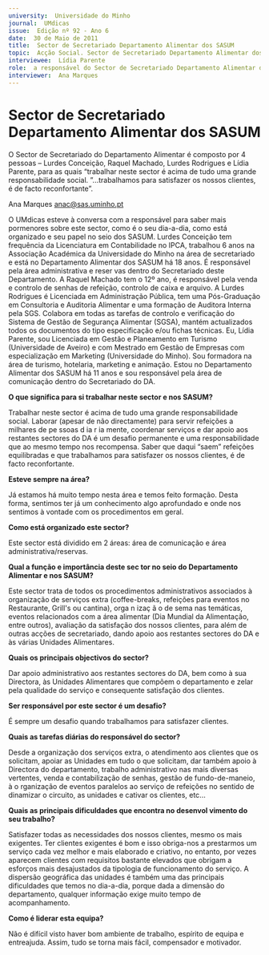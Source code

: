 ```yaml
---
university:  Universidade do Minho
journal:  UMdicas
issue:  Edição nº 92 - Ano 6
date:  30 de Maio de 2011
title:  Sector de Secretariado Departamento Alimentar dos SASUM
topic:  Acção Social. Sector de Secretariado Departamento Alimentar dos SASUM
interviewee:  Lídia Parente
role:  a responsável do Sector de Secretariado Departamento Alimentar dos SASUM
interviewer:  Ana Marques
--- 
```


# Sector de Secretariado Departamento Alimentar dos SASUM 

O Sector de Secretariado do Departamento Alimentar é composto por 4 pessoas – Lurdes Conceição, Raquel Machado, Lurdes Rodrigues e Lídia Parente, para as quais “trabalhar neste sector é acima de tudo uma grande responsabilidade social. ”...trabalhamos para satisfazer os nossos clientes, é de facto reconfortante”.
 
Ana Marques anac@sas.uminho.pt


O UMdicas esteve à conversa com a responsável para saber mais pormenores sobre este sector, como é o seu dia-a-dia, como está organizado e seu papel no seio dos SASUM.
Lurdes Conceição tem frequência da Licenciatura em Contabilidade no IPCA, trabalhou 6 anos na Associação Académica da Universidade do Minho na área de secretariado e está no Departamento Alimentar dos SASUM há 18 anos. É responsável pela área administrativa e reser vas dentro do Secretariado deste Departamento.
A Raquel Machado tem o 12º ano, é responsável pela venda e controlo de senhas de refeição, controlo de caixa e arquivo.
A Lurdes Rodrigues é Licenciada em Administração Pública, tem uma Pós-Graduação em Consultoria e Auditoria Alimentar e uma formação de Auditora Interna pela SGS. Colabora em todas as tarefas de controlo e verificação do Sistema de Gestão de Segurança Alimentar (SGSA), mantém actualizados todos os documentos do tipo especificação e/ou fichas técnicas.
Eu, Lídia Parente, sou Licenciada em Gestão e Planeamento em Turismo (Universidade de Aveiro) e com Mestrado em Gestão de Empresas com especialização em Marketing (Universidade do Minho). Sou formadora na área de turismo, hotelaria, marketing e animação. Estou no Departamento Alimentar dos SASUM há 11 anos e sou responsável pela área de comunicação dentro do Secretariado do DA.
 

**O que significa para si trabalhar neste sector e nos SASUM?**

Trabalhar neste sector é acima de tudo uma grande responsabilidade social. Laborar (apesar de não directamente) para servir refeições a milhares de pe ssoas d ia r ia mente, coordenar serviços e dar apoio aos restantes sectores do DA é um desafio permanente e uma responsabilidade que ao mesmo tempo nos recompensa. Saber que daqui “saem” refeições equilibradas e que trabalhamos para satisfazer os nossos clientes, é de facto reconfortante.
 

**Esteve sempre na área?**

Já estamos há muito tempo nesta área e temos feito formação. Desta forma, sentimos ter já um conhecimento algo aprofundado e onde nos sentimos à vontade com os procedimentos em geral.
 

**Como está organizado este sector?**

Este sector está dividido em 2 áreas: área de comunicação e área administrativa/reservas.
 

**Qual a função e importância deste sec tor no seio do Departamento Alimentar e nos SASUM?**

Este sector trata de todos os procedimentos administrativos associados à organização de serviços extra (coffee-breaks, refeições para eventos no Restaurante, Grill's ou cantina), orga n izaç ã o de sema nas temáticas, eventos relacionados com a área alimentar (Dia Mundial da Alimentação, entre outros), avaliação da satisfação dos nossos clientes, para além de outras acções de secretariado, dando apoio aos restantes sectores do DA e às várias Unidades Alimentares.
 

**Quais os principais objectivos do sector?**

Dar apoio administrativo aos restantes sectores do DA, bem como à sua Directora, às Unidades Alimentares que compõem o departamento e zelar pela qualidade do serviço e consequente satisfação dos clientes.
 

**Ser responsável por este sector é um desafio?**

É sempre um desafio quando trabalhamos para satisfazer clientes.
 

**Quais as tarefas diárias do responsável do sector?**

Desde a organização dos serviços extra, o atendimento aos clientes que os solicitam, apoiar as Unidades em tudo o que solicitam, dar também apoio à Directora do departamento, trabalho administrativo nas mais diversas vertentes, venda e contabilização de senhas, gestão de fundo-de-maneio, à o rganização de eventos paralelos ao serviço de refeições no sentido de dinamizar o circuito, as unidades e cativar os clientes, etc...
 

**Quais as principais dificuldades que encontra no desenvol vimento do seu trabalho?**

Satisfazer todas as necessidades dos nossos clientes, mesmo os mais exigentes. Ter clientes exigentes é bom e isso obriga-nos a prestarmos um serviço cada vez melhor e mais elaborado e criativo, no entanto, por vezes aparecem clientes com requisitos bastante elevados que obrigam a esforços mais desajustados da tipologia de funcionamento do serviço. A dispersão geográfica das unidades é também uma das principais dificuldades que temos no dia-a-dia, porque dada a dimensão do departamento, qualquer informação exige muito tempo de acompanhamento.
 

**Como é liderar esta equipa?**

Não é difícil visto haver bom ambiente de trabalho, espírito de equipa e entreajuda. Assim, tudo se torna mais fácil, compensador e motivador.

